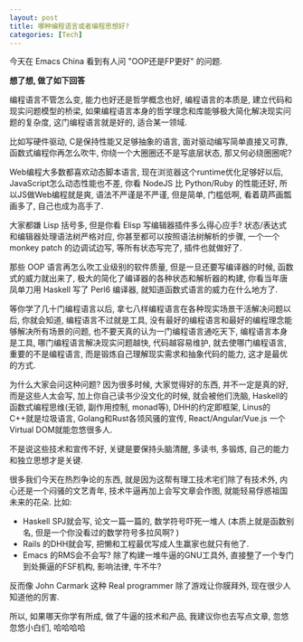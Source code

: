 ```yaml
---
layout: post
title: 哪种编程语言或者编程思想好?
categories: [Tech]
---
```


今天在 Emacs China 看到有人问 "OOP还是FP更好" 的问题.

**想了想, 做了如下回答**

编程语言不管怎么变, 能力也好还是哲学概念也好, 编程语言的本质是, 建立代码和现实问题模型的桥梁, 如果编程语言本身的哲学理念和库能够极大简化解决现实问题的复杂度, 这门编程语言就是好的, 适合某一领域.

比如写硬件驱动, C是保持性能又足够抽象的语言, 面对驱动编写简单直接又可靠, 函数式编程你再怎么吹牛, 你绕一个大圈圈还不是写底层状态, 那又何必绕圈圈呢?

Web编程大多数都喜欢动态脚本语言, 现在浏览器这个runtime优化足够好以后, JavaScript怎么动态性能也不差, 你看 NodeJS 比 Python/Ruby 的性能还好, 所以JS做Web编程就是爽, 语法不严谨是不严谨, 但是简单, 门槛低啊, 看着葫芦画瓢画多了, 自己也成为高手了.

大家都嫌 Lisp 括号多, 但是你看 Elisp 写编辑器插件多么得心应手? 状态/表达式和编辑器处理语法树严格对应, 你甚至都可以按照语法树解析的步骤, 一个一个 monkey patch 的边调试边写, 等所有状态写完了, 插件也就做好了.

那些 OOP 语言再怎么吹工业级别的软件质量, 但是一旦还要写编译器的时候, 函数式的威力就出来了, 极大的简化了编译器的各种状态和解析器的构建, 你看当年唐凤单刀用 Haskell 写了 Perl6 编译器, 就知道函数式语言的威力在什么地方了.

等你学了几十门编程语言以后, 拿七八样编程语言在各种现实场景干活解决问题以后, 你就会知道, 编程语言不过就是工具, 没有最好的编程语言和最好的编程理念能够解决所有场景的问题, 也不要天真的认为一门编程语言通吃天下, 编程语言本身是工具, 哪门编程语言解决现实问题越快, 代码越容易维护, 就去使哪门编程语言, 重要的不是编程语言, 而是锻炼自己理解现实需求和抽象代码的能力, 这才是最优的方式.

为什么大家会问这种问题? 因为很多时候, 大家觉得好的东西, 并不一定是真的好, 而是这些人太会写, 加上你自己读书少没文化的时候, 就会被他们洗脑, Haskell的函数式编程思维(无锁, 副作用控制, monad等), DHH的约定即框架, Linus的C++就是垃圾语言, Golang和Rust各领风骚的宣传, React/Angular/Vue.js 一个Virtual DOM就能忽悠很多人.

不是说这些技术和宣传不好, 关键是要保持头脑清醒, 多读书, 多锻炼, 自己的能力和独立思想才是关键.

很多我们今天在热烈争论的东西, 就是因为这帮有理工技术宅们除了有技术外, 内心还是一个闷骚的文艺青年, 技术牛逼再加上会写文章会作图, 就能轻易俘惑祖国未来的花朵. 比如:

* Haskell SPJ就会写, 论文一篇一篇的, 数学符号吓死一堆人 (本质上就是函数别名, 但是一个你没看过的数学符号多拉风啊? )
* Rails 的DHH就会写, 把懒和工程最优写成人生赢家也就只有他了.
* Emacs 的RMS会不会写? 除了构建一堆牛逼的GNU工具外, 直接整了一个专门到处撕逼的FSF机构, 影响法律, 牛不牛?

反而像 John Carmark 这种 Real programmer 除了游戏让你膜拜外, 现在很少人知道他的厉害.

所以, 如果哪天你学有所成, 做了牛逼的技术和产品, 我建议你也去写点文章, 忽悠忽悠小白们, 哈哈哈哈
